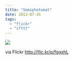 ```yaml
---
title: "Semiphotomat"
date: 2013-07-25
tags: 
  - "flickr"
  - "ifttt"
---
```


![](http://farm8.staticflickr.com/7335/9363530136_783bddaeee_b.jpg)  

  
  
via Flickr http://flic.kr/p/fgqxhL

